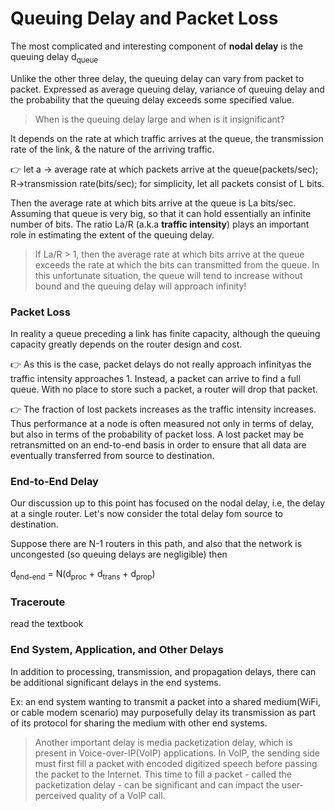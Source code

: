 # Queuing Delay and Packet Loss

The most complicated and interesting component of **nodal delay** is the queuing delay d<sub>queue</sub>

Unlike the other three delay, the queuing delay can vary from packet to packet. Expressed as average queuing delay, variance of queuing delay and the probability that the queuing delay exceeds some specified value.

> When is the queuing delay large and when is it insignificant?

It depends on the rate at which traffic arrives at the queue, the transmission rate of the link, & the nature of the arriving traffic.

:point_right: let a -> average rate at which packets arrive at the queue(packets/sec); R->transmission rate(bits/sec); for simplicity, let all packets consist of L bits. 

Then the average rate at which bits arrive at the queue is La bits/sec. Assuming that queue is very big, so that it can hold essentially an infinite number of bits. The ratio La/R (a.k.a **traffic intensity**) plays an important role in estimating the extent of the queuing delay. 

> If La/R > 1, then the average rate at which bits arrive at the queue exceeds the rate at which the bits can transmitted from the queue. In this unfortunate situation, the queue will tend to increase without bound and the queuing delay will approach infinity!

### Packet Loss

In reality a queue preceding a link has finite capacity, although the queuing capacity greatly depends on the router design and cost. 

:point_right: As this is the case, packet delays do not really approach infinityas the traffic intensity approaches 1. Instead, a packet can arrive to find a full queue. With no place to store such a packet, a router will drop that packet. 

:point_right: The fraction of lost packets increases as the traffic intensity increases. Thus performance at a node is often measured not only in terms of delay, but also in terms of the probability of packet loss. A lost packet may be retransmitted on an end-to-end basis in order to ensure that all data are eventually transferred from source to destination.

### End-to-End Delay

Our discussion up to this point has focused on the nodal delay, i.e, the delay at a single router. Let's now consider the total delay fom source to destination.

Suppose there are N-1 routers in this path, and also that the network is uncongested (so queuing delays are negligible) then

d<sub>end-end</sub> = N(d<sub>proc</sub> + d<sub>trans</sub> + d<sub>prop</sub>)

### Traceroute

read the textbook

### End System, Application, and Other Delays

In addition to processing, transmission, and propagation delays, there can be additional significant delays in the end systems.

Ex: an end system wanting to transmit a packet into a shared medium(WiFi, or cable modem scenario) may purposefully delay its transmission as part of its protocol for sharing the medium with other end systems.

> Another important delay is media packetization delay, which is present in Voice-over-IP(VoIP) applications. In VoIP, the sending side must first fill a packet with encoded digitized speech before passing the packet to the Internet. This time to fill a packet - called the packetization delay - can be significant and can impact the user-perceived quality of a VoIP call. 
